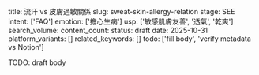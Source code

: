 title: 流汗 vs 皮膚過敏關係
slug: sweat-skin-allergy-relation
stage: SEE
intent: ['FAQ']
emotion: ['擔心生病']
usp: ['敏感肌膚友善', '透氣', '乾爽']
search_volume: 
content_count: 
status: draft
date: 2025-10-31
platform_variants: []
related_keywords: []
todo: ['fill body', 'verify metadata vs Notion']

TODO: draft body
